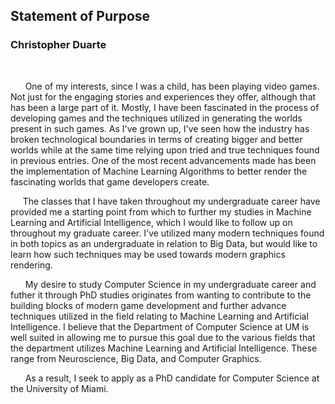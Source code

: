 ## Statement of Purpose
### Christopher Duarte

<br>

&nbsp;&nbsp;&nbsp;&nbsp;&nbsp; One of my interests, since I was a child, has been playing video games. Not just for the engaging stories and experiences they offer, although that has been a large part of it. Mostly, I have been fascinated in the process of developing games and the techniques utilized in generating the worlds present in such games. As I've grown up, I've seen how the industry has broken technological boundaries in terms of creating bigger and better worlds while at the same time relying upon tried and true techniques found in previous entries. One of the most recent advancements made has been the implementation of Machine Learning Algorithms to better render the fascinating worlds that game developers create.

&nbsp;&nbsp;&nbsp;&nbsp; The classes that I have taken throughout my undergraduate career have provided me a starting point from which to further my studies in Machine Learning and Artificial Intelligence, which I would like to follow up on throughout my graduate career. I've utilized many modern techniques found in both topics as an undergraduate in relation to Big Data, but would like to learn how such techniques may be used towards modern graphics rendering.  

&nbsp;&nbsp;&nbsp;&nbsp;&nbsp; My desire to study Computer Science in my undergraduate career and futher it through PhD studies originates from wanting to contribute to the building blocks of modern game development and further advance techniques utilized in the field relating to Machine Learning and Artificial Intelligence. I believe that the Department of Computer Science at UM is well suited in allowing me to pursue this goal due to the various fields that the department utilizes Machine Learning and Artificial Intelligence. These range from Neuroscience, Big Data, and Computer Graphics.   

&nbsp;&nbsp;&nbsp;&nbsp;&nbsp; As a result, I seek to apply as a PhD candidate for Computer Science at the University of Miami. 
